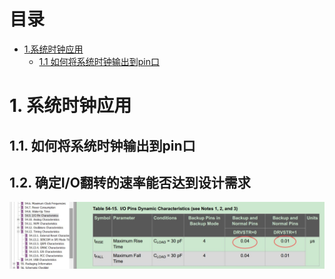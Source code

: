 # 目录
* [1.系统时钟应用](#1-系统时钟应用)
  * [1.1 如何将系统时钟输出到pin口](#11-如何将系统时钟输出到pin口)


# 1. 系统时钟应用
## 1.1. 如何将系统时钟输出到pin口
## 1.2. 确定I/O翻转的速率能否达到设计需求
![images](https://github.com/yuchengstudio/SAMD51/blob/master/aplication_note/pictures/sysclock_002.jpg)

  


